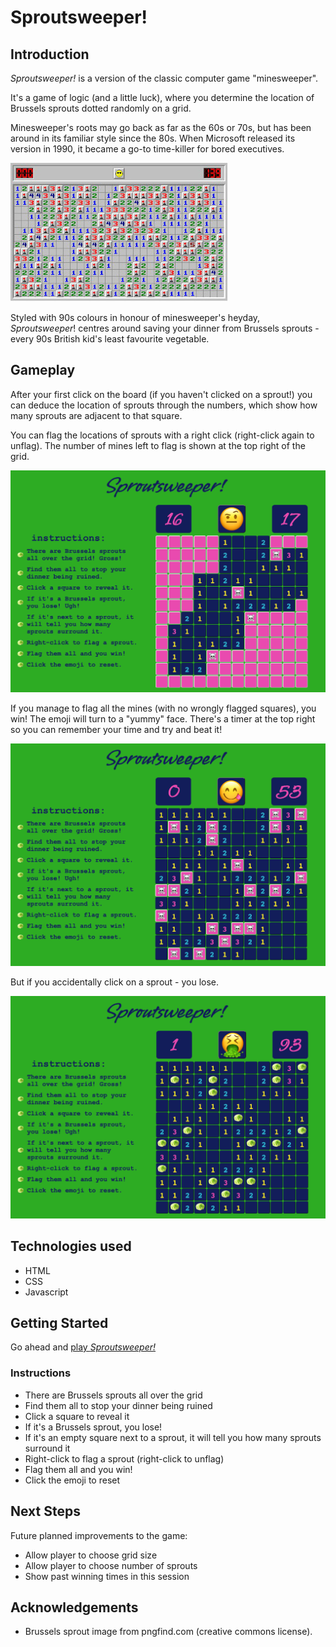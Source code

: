 # Sproutsweeper!

## Introduction

*Sproutsweeper!* is a version of the classic computer game "minesweeper". 

It's a game of logic (and a little luck), where you determine the location of Brussels sprouts dotted randomly on a grid.

Minesweeper's roots may go back as far as the 60s or 70s, but has been around in its familiar style since the 80s. When Microsoft released its version in 1990, it became a go-to time-killer for bored executives.

![screenshot of windows minesweeper](/img/windows.jpg "Windows minesweeper")

Styled with 90s colours in honour of minesweeper's heyday, *Sproutsweeper*! centres around saving your dinner from Brussels sprouts - every 90s British kid's least favourite vegetable.

## Gameplay

After your first click on the board (if you haven't clicked on a sprout!) you can deduce the location of sprouts through the numbers, which show how many sprouts are adjacent to that square.

You can flag the locations of sprouts with a right click (right-click again to unflag). The number of mines left to flag is shown at the top right of the grid.

![Screenshot of sproutsweeper mid-game](/img/mid-game.png "mid-game")

If you manage to flag all the mines (with no wrongly flagged squares), you win! The emoji will turn to a "yummy" face. There's a timer at the top right so you can remember your time and try and beat it!

![Screenshot of sproutsweeper following win](/img/win.png "win")

But if you accidentally click on a sprout - you lose. 

![Screenshot of sproutsweeper following loss](/img/lose.png "lose")

## Technologies used

* HTML
* CSS
* Javascript


## Getting Started

Go ahead and [play *Sproutsweeper!*](https://jamiepantling.github.io/minesweeper/) 

### Instructions

* There are Brussels sprouts all over the grid
* Find them all to stop your dinner being ruined
* Click a square to reveal it
* If it's a Brussels sprout, you lose! 
* If it's an empty square next to a sprout, it will tell you how many sprouts surround it
* Right-click to flag a sprout (right-click to unflag)
* Flag them all and you win!
* Click the emoji to reset

## Next Steps

Future planned improvements to the game:

* Allow player to choose grid size
* Allow player to choose number of sprouts
* Show past winning times in this session

## Acknowledgements

* Brussels sprout image from pngfind.com (creative commons license).